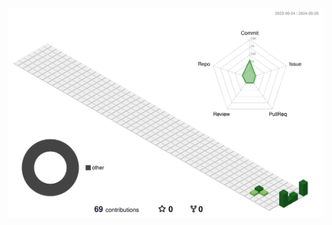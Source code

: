 <!-- https://github.com/kyechan99/capsule-render -->
<p align="center">
  <img alt="" src="https://capsule-render.vercel.app/api?type=waving&color=timeGradient&height=300&&section=header&text=HI%20THERE&fontSize=90&fontAlign=50&fontAlignY=30&desc=I%20am%20Quanht&descAlign=50&descSize=30&descAlignY=60&animation=twinkling">
</p>

<!-- 打字机 -->
<!-- https://github.com/DenverCoder1/readme-typing-svg -->
<p align="center">
  <img alt="" src="https://readme-typing-svg.demolab.com?font=Orbitron&size=25&pause=1000&center=true&vCenter=true&random=false&width=600&lines=Welcome+to+my+GitHub+profile+page">
</p>

<p align="center">
<!-- https://github.com/anuraghazra/github-readme-stats -->
<img alt="" align="center" width="400" src="https://github-readme-stats.vercel.app/api?username=quan-ht&theme=transparent&show_icons=true&hide_border=true&show=reviews&hide_title=true&hide=contribs&number_format=long" />
<!-- https://github.com/DenverCoder1/github-readme-streak-stats -->
<img alt="" align="center" width="400" src="https://streak-stats.demolab.com?user=quan-ht&theme=transparent&hide_border=true" />
<br/>

<!-- 贡献图 -->
<!-- https://github.com/Ashutosh00710/github-readme-activity-graph -->
<img alt="" width="800" src="https://github-readme-activity-graph.vercel.app/graph?username=quan-ht&theme=github-compact&hide_border=true&area=true&custom_title=Contribution%20Graph" />
<br/>
<img alt="" width="800" src="./profile-3d-contrib/profile-green-animate.svg" />
<br/>

<!-- https://github.com/badges/shields -->
<p align="center">
<!-- https://github.com/antonkomarev/github-profile-views-counter -->
<img alt="" src="https://komarev.com/ghpvc/?username=quan-ht" />
</p>

<!-- https://github.com/kyechan99/capsule-render -->
<p align="center">
<img alt="" src="https://capsule-render.vercel.app/api?type=waving&color=timeGradient&height=300&&section=footer&text=THE%20END&fontSize=90&fontAlign=50&fontAlignY=70&desc=Hope%20your%20program%20is%20bug-free&descAlign=50&descSize=30&descAlignY=40&animation=twinkling" />
</p>